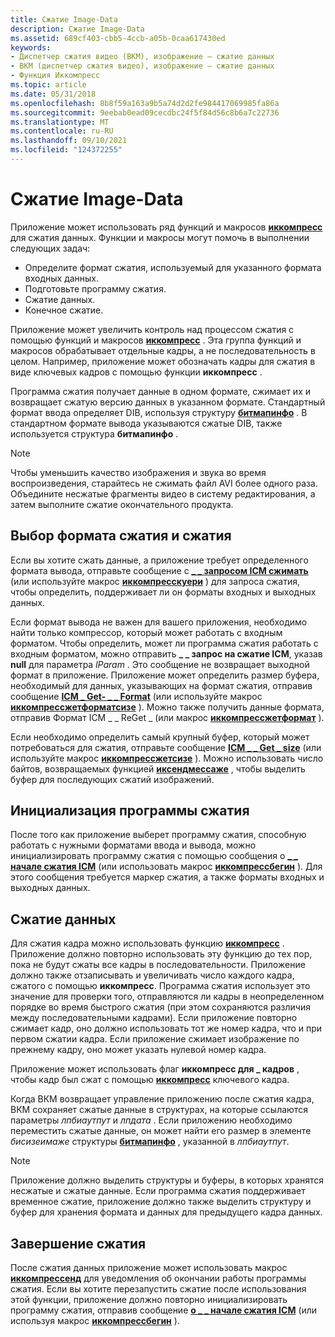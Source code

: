 ```yaml
---
title: Сжатие Image-Data
description: Сжатие Image-Data
ms.assetid: 689cf403-cbb5-4ccb-a05b-0caa617430ed
keywords:
- Диспетчер сжатия видео (ВКМ), изображение — сжатие данных
- ВКМ (диспетчер сжатия видео), изображение — сжатие данных
- Функция Иккомпресс
ms.topic: article
ms.date: 05/31/2018
ms.openlocfilehash: 8b8f59a163a9b5a74d2d2fe984417069985fa86a
ms.sourcegitcommit: 9eebab0ead09cecdbc24f5f84d56c8b6a7c22736
ms.translationtype: MT
ms.contentlocale: ru-RU
ms.lasthandoff: 09/10/2021
ms.locfileid: "124372255"
---
```

# <a name="image-data-compression"></a>Сжатие Image-Data

Приложение может использовать ряд функций и макросов [**иккомпресс**](/windows/desktop/api/Vfw/nf-vfw-iccompress) для сжатия данных. Функции и макросы могут помочь в выполнении следующих задач:

-   Определите формат сжатия, используемый для указанного формата входных данных.
-   Подготовьте программу сжатия.
-   Сжатие данных.
-   Конечное сжатие.

Приложение может увеличить контроль над процессом сжатия с помощью функций и макросов [**иккомпресс**](/windows/desktop/api/Vfw/nf-vfw-iccompress) . Эта группа функций и макросов обрабатывает отдельные кадры, а не последовательность в целом. Например, приложение может обозначать кадры для сжатия в виде ключевых кадров с помощью функции **иккомпресс** .

Программа сжатия получает данные в одном формате, сжимает их и возвращает сжатую версию данных в указанном формате. Стандартный формат ввода определяет DIB, используя структуру [**битмапинфо**](/windows/win32/api/wingdi/ns-wingdi-bitmapinfo) . В стандартном формате вывода указываются сжатые DIB, также используется структура **битмапинфо** .

> [!Note]  
> Чтобы уменьшить качество изображения и звука во время воспроизведения, старайтесь не сжимать файл AVI более одного раза. Объедините несжатые фрагменты видео в систему редактирования, а затем выполните сжатие окончательного продукта.

 

## <a name="compressor-and-compression-format-selection"></a>Выбор формата сжатия и сжатия

Если вы хотите сжать данные, а приложение требует определенного формата вывода, отправьте сообщение с [**\_ \_ запросом ICM сжимать**](icm-compress-query.md) (или используйте макрос [**иккомпресскуери**](/windows/desktop/api/Vfw/nf-vfw-iccompressquery) ) для запроса сжатия, чтобы определить, поддерживает ли он форматы входных и выходных данных.

Если формат вывода не важен для вашего приложения, необходимо найти только компрессор, который может работать с входным форматом. Чтобы определить, может ли программа сжатия работать с входным форматом, можно отправить **\_ \_ запрос на сжатие ICM**, указав **null** для параметра *lParam* . Это сообщение не возвращает выходной формат в приложение. Приложение может определить размер буфера, необходимый для данных, указывающих на формат сжатия, отправив сообщение [**ICM \_ Get- \_ \_ Format**](icm-compress-get-format.md) (или используйте макрос [**иккомпрессжетформатсизе**](/windows/desktop/api/Vfw/nf-vfw-iccompressgetformatsize) ). Можно также получить данные формата, отправив Формат ICM \_ \_ ReGet \_ (или макрос [**иккомпрессжетформат**](/windows/desktop/api/Vfw/nf-vfw-iccompressgetformat) ).

Если необходимо определить самый крупный буфер, который может потребоваться для сжатия, отправьте сообщение [**ICM \_ \_ Get \_ size**](icm-compress-get-size.md) (или используйте макрос [**иккомпрессжетсизе**](/windows/desktop/api/Vfw/nf-vfw-iccompressgetsize) ). Можно использовать число байтов, возвращаемых функцией [**иксендмессаже**](/windows/desktop/api/Vfw/nf-vfw-icsendmessage) , чтобы выделить буфер для последующих сжатий изображений.

## <a name="compressor-initialization"></a>Инициализация программы сжатия

После того как приложение выберет программу сжатия, способную работать с нужными форматами ввода и вывода, можно инициализировать программу сжатия с помощью сообщения о [**\_ \_ начале сжатия ICM**](icm-compress-begin.md) (или использовать макрос [**иккомпрессбегин**](/windows/desktop/api/Vfw/nf-vfw-iccompressbegin) ). Для этого сообщения требуется маркер сжатия, а также форматы входных и выходных данных.

## <a name="data-compression"></a>Сжатие данных

Для сжатия кадра можно использовать функцию [**иккомпресс**](/windows/desktop/api/Vfw/nf-vfw-iccompress) . Приложение должно повторно использовать эту функцию до тех пор, пока не будут сжаты все кадры в последовательности. Приложение должно также отзаписывать и увеличивать число каждого кадра, сжатого с помощью **иккомпресс**. Программа сжатия использует это значение для проверки того, отправляются ли кадры в неопределенном порядке во время быстрого сжатия (при этом сохраняются различия между последовательными кадрами). Если приложение повторно сжимает кадр, оно должно использовать тот же номер кадра, что и при первом сжатии кадра. Если приложение сжимает изображение по прежнему кадру, оно может указать нулевой номер кадра.

Приложение может использовать флаг **иккомпресс для \_ кадров** , чтобы кадр был сжат с помощью [**иккомпресс**](/windows/desktop/api/Vfw/nf-vfw-iccompress) ключевого кадра.

Когда ВКМ возвращает управление приложению после сжатия кадра, ВКМ сохраняет сжатые данные в структурах, на которые ссылаются параметры *лпбиаутпут* и *лпдата* . Если приложению необходимо переместить сжатые данные, он может найти его размер в элементе *бисизеимаже* структуры [**битмапинфо**](/windows/win32/api/wingdi/ns-wingdi-bitmapinfo) , указанной в *лпбиаутпут*.

> [!Note]  
> Приложение должно выделить структуры и буферы, в которых хранятся несжатые и сжатые данные. Если программа сжатия поддерживает временное сжатие, приложение должно также выделить структуру и буфер для хранения формата и данных для предыдущего кадра данных.

 

## <a name="ending-compression"></a>Завершение сжатия

После сжатия данных приложение может использовать макрос [**иккомпрессенд**](/windows/desktop/api/Vfw/nf-vfw-iccompressend) для уведомления об окончании работы программы сжатия. Если вы хотите перезапустить сжатие после использования этой функции, приложение должно повторно инициализировать программу сжатия, отправив сообщение [**о \_ \_ начале сжатия ICM**](icm-compress-begin.md) (или используя макрос [**иккомпрессбегин**](/windows/desktop/api/Vfw/nf-vfw-iccompressbegin) ).

 

 